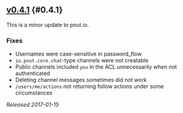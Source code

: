 ## [v0.4.1](https://pnut.io/docs/api/changes/0.4.1) {#0.4.1}

This is a minor update to pnut.io.

### Fixes

* Usernames were case-sensitive in password_flow
* `io.pnut.core.chat`-type channels were not creatable
* Public channels included `you` in the ACL unnecessarily when not authenticated
* Deleting channel messages sometimes did not work
* `/users/me/actions` not returning follow actions under some circumstances

*Released 2017-01-15*
